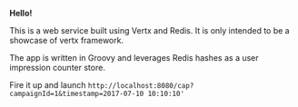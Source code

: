 **Hello!**

This is a web service built using Vertx and Redis. It is only intended to be a showcase of vertx framework.

The app is written in Groovy and leverages Redis hashes as a user impression counter store.

Fire it up and launch `http://localhost:8080/cap?campaignId=1&timestamp=2017-07-10 10:10:10'
`